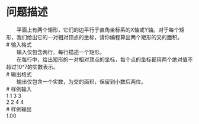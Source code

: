 <div id="pcont1" style="margin-top:20px; display:block;">

# 问题描述

<div class="pdcont">　　平面上有两个矩形，它们的边平行于直角坐标系的X轴或Y轴。对于每个矩形，我们给出它的一对相对顶点的坐标，请你编程算出两个矩形的交的面积。</div>
# 输入格式

<div class="pdcont">　　输入仅包含两行，每行描述一个矩形。<br/>
　　在每行中，给出矩形的一对相对顶点的坐标，每个点的坐标都用两个绝对值不超过10^7的实数表示。</div>
# 输出格式

<div class="pdcont">　　输出仅包含一个实数，为交的面积，保留到小数后两位。</div>
# 样例输入

<div class="pddata">1 1 3 3<br/>
2 2 4 4</div>
# 样例输出

<div class="pddata">1.00</div>

</div>